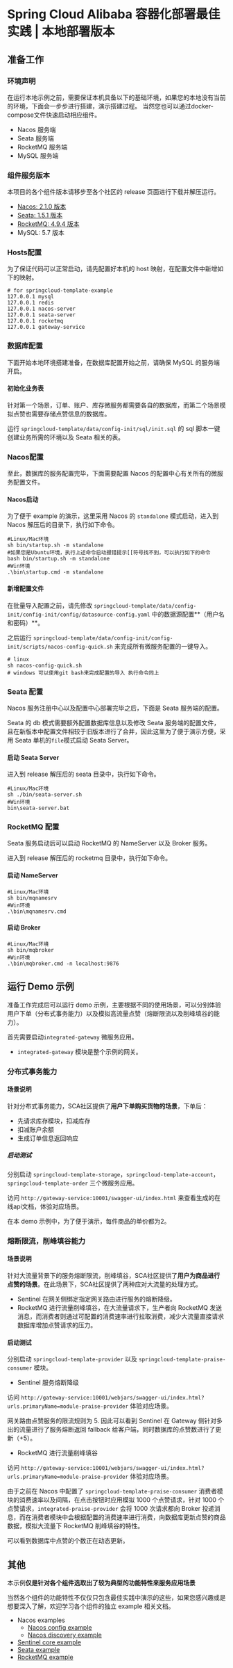 # Spring Cloud Alibaba 容器化部署最佳实践 | 本地部署版本

## 准备工作

### 环境声明

在运行本地示例之前，需要保证本机具备以下的基础环境，如果您的本地没有当前的环境，下面会一步步进行搭建，演示搭建过程。
当然您也可以通过docker-compose文件快速启动相应组件。

- Nacos 服务端
- Seata 服务端
- RocketMQ 服务端
- MySQL 服务端

### 组件服务版本

本项目的各个组件版本请移步至各个社区的 release 页面进行下载并解压运行。

- [Nacos: 2.1.0 版本](https://github.com/alibaba/nacos/releases)
- [Seata: 1.5.1 版本](https://github.com/seata/seata/releases)
- [RocketMQ: 4.9.4 版本](https://github.com/apache/rocketmq/releases)
- MySQL: 5.7 版本

### Hosts配置

为了保证代码可以正常启动，请先配置好本机的 host 映射，在配置文件中新增如下的映射。
```shell
# for springcloud-template-example
127.0.0.1 mysql
127.0.0.1 redis
127.0.0.1 nacos-server
127.0.0.1 seata-server
127.0.0.1 rocketmq
127.0.0.1 gateway-service
```

### 数据库配置

下面开始本地环境搭建准备，在数据库配置开始之前，请确保 MySQL 的服务端开启。

#### 初始化业务表

针对第一个场景，订单、账户、库存微服务都需要各自的数据库，而第二个场景模拟点赞也需要存储点赞信息的数据库。

运行 `springcloud-template/data/config-init/sql/init.sql` 的 sql 脚本一键创建业务所需的环境以及 Seata 相关的表。

### Nacos配置

至此，数据库的服务配置完毕，下面需要配置 Nacos 的配置中心有关所有的微服务配置文件。

#### Nacos启动

为了便于 example 的演示，这里采用 Nacos 的 `standalone` 模式启动，进入到 Nacos 解压后的目录下，执行如下命令。

```shell
#Linux/Mac环境
sh bin/startup.sh -m standalone
#如果您是Ubuntu环境，执行上述命令启动报错提示[[符号找不到，可以执行如下的命令
bash bin/startup.sh -m standalone
#Win环境
.\bin\startup.cmd -m standalone
```

#### 新增配置文件

在批量导入配置之前，请先修改 `springcloud-template/data/config-init/config-init/config/datasource-config.yaml` 中的数据源配置**（用户名和密码）**。

之后运行 `springcloud-template/data/config-init/config-init/scripts/nacos-config-quick.sh` 来完成所有微服务配置的一键导入。

```shell
# linux
sh nacos-config-quick.sh
# windows 可以使用git bash来完成配置的导入 执行命令同上
```

### Seata 配置

Nacos 服务注册中心以及配置中心部署完毕之后，下面是 Seata 服务端的配置。

Seata 的 db 模式需要额外配置数据库信息以及修改 Seata 服务端的配置文件，且在新版本中配置文件相较于旧版本进行了合并，因此这里为了便于演示方便，采用 Seata 单机的`file`模式启动 Seata Server。

#### 启动 Seata Server

进入到 release 解压后的 seata 目录中，执行如下命令。

```shell
#Linux/Mac环境
sh ./bin/seata-server.sh
#Win环境
bin\seata-server.bat
```

### RocketMQ 配置

Seata 服务启动后可以启动 RocketMQ 的 NameServer 以及 Broker 服务。

进入到 release 解压后的 rocketmq 目录中，执行如下命令。

#### 启动 NameServer

```shell
#Linux/Mac环境
sh bin/mqnamesrv
#Win环境
.\bin\mqnamesrv.cmd
```

#### 启动 Broker

```shell
#Linux/Mac环境
sh bin/mqbroker
#Win环境
.\bin\mqbroker.cmd -n localhost:9876
```

## 运行 Demo 示例

准备工作完成后可以运行 demo 示例，主要根据不同的使用场景，可以分别体验用户下单（分布式事务能力）以及模拟高流量点赞（熔断限流以及削峰填谷的能力）。

首先需要启动`integrated-gateway` 微服务应用。

- `integrated-gateway` 模块是整个示例的网关。

### 分布式事务能力

#### 场景说明

针对分布式事务能力，SCA社区提供了**用户下单购买货物的场景**，下单后：

- 先请求库存模块，扣减库存
- 扣减账户余额
- 生成订单信息返回响应

##### 启动测试

分别启动 `springcloud-template-storage`，`springcloud-template-account`，`springcloud-template-order` 三个微服务应用。

访问 `http://gateway-service:10001/swagger-ui/index.html` 来查看生成的在线api文档，体验对应场景。

在本 demo 示例中，为了便于演示，每件商品的单价都为2。

### 熔断限流，削峰填谷能力

#### 场景说明

针对大流量背景下的服务熔断限流，削峰填谷，SCA社区提供了**用户为商品进行点赞的场景**。在此场景下，SCA社区提供了两种应对大流量的处理方式。

- Sentinel 在网关侧绑定指定网关路由进行服务的熔断降级。
- RocketMQ 进行流量削峰填谷，在大流量请求下，生产者向 RocketMQ 发送消息，而消费者则通过可配置的消费速率进行拉取消费，减少大流量直接请求数据库增加点赞请求的压力。

#### 启动测试

分别启动 `springcloud-template-provider` 以及 `springcloud-template-praise-consumer` 模块。

- Sentinel 服务熔断降级

访问 `http://gateway-service:10001/webjars/swagger-ui/index.html?urls.primaryName=module-praise-provider` 体验对应场景。

网关路由点赞服务的限流规则为 5.
因此可以看到 Sentinel 在 Gateway 侧针对多出的流量进行了服务熔断返回 fallback 给客户端，同时数据库的点赞数进行了更新（+5）。


- RocketMQ 进行流量削峰填谷

访问 `http://gateway-service:10001/webjars/swagger-ui/index.html?urls.primaryName=module-praise-provider` 体验对应场景。

由于之前在 Nacos 中配置了 `springcloud-template-praise-consumer` 消费者模块的消费速率以及间隔，在点击按钮时应用模拟 1000 个点赞请求，针对 1000 个点赞请求，`integrated-praise-provider`
会将 1000 次请求都向 Broker 投递消息，而在消费者模块中会根据配置的消费速率进行消费，向数据库更新点赞的商品数据，模拟大流量下 RocketMQ 削峰填谷的特性。

可以看到数据库中点赞的个数正在动态更新。

## 其他

本示例**仅是针对各个组件选取出了较为典型的功能特性来服务应用场景**

当然各个组件的功能特性不仅仅只包含最佳实践中演示的这些，如果您感兴趣或是想要深入了解，欢迎学习各个组件的独立 example 相关文档。

- Nacos examples
  - [Nacos config example](../../../nacos-example/readme-zh.md)
  - [Nacos discovery example](../../../nacos-example/readme-zh.md)
- [Sentinel core example](../../../sentinel-example/sentinel-core-example/readme-zh.md)
- [Seata example](../../../seata-example/readme-zh.md)
- [RocketMQ example](../../../rocketmq-example/readme-zh.md)